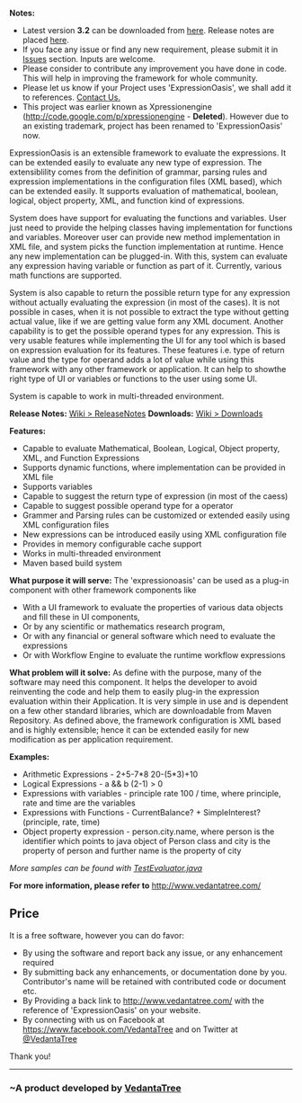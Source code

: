 **Notes:**
  * Latest version **3.2** can be downloaded from  [here](https://code.google.com/p/expressionoasis/wiki/Downloads). Release notes are placed [here](https://code.google.com/p/expressionoasis/wiki/ReleaseNotes).
  * If you face any issue or find any new requirement, please submit it in [Issues](https://code.google.com/p/expressionoasis/issues/list) section. Inputs are welcome.
  * Please consider to contribute any improvement you have done in code. This will help in improving the framework for whole community.
  * Please let us know if your Project uses 'ExpressionOasis', we shall add it to references. [Contact Us.](mailto:mohit.gupta@vedantatree.com)
  * This project was earlier known as Xpressionengine (http://code.google.com/p/xpressionengine - **Deleted**). However due to an existing trademark, project has been renamed to 'ExpressionOasis' now.

ExpressionOasis is an extensible framework to evaluate the expressions. It can be extended easily to evaluate any new type of expression. The extensiblility comes from the definition of grammar, parsing rules and expression implementations in the configuration files (XML based), which can be extended easily. It supports evaluation of mathematical, boolean, logical, object property, XML, and function kind of expressions.

System does have support for evaluating the functions and variables. User just need to provide the helping classes having implementation for functions and variables. Moreover user can provide new method implementation in XML file, and system picks the function implementation at runtime. Hence any new implementation can be plugged-in. With this, system can evaluate any expression having variable or function as part of it. Currently, various math functions are supported.

System is also capable to return the possible return type for any expression without actually evaluating the expression (in most of the cases). It is not possible in cases, when it is not possible to extract the type without getting actual value, like if we are getting value form any XML document. Another capability is to get the possible operand types for any expression. This is very usable features while implementing the UI for any tool which is based on expression evaluation for its features. These features i.e. type of return value and the type for operand adds a lot of value while using this framework with any other framework or application. It can help to showthe right type of UI or variables or functions to the user using some UI.

System is capable to work in multi-threaded environment.

**Release Notes:** [Wiki > ReleaseNotes](https://code.google.com/p/expressionoasis/wiki/ReleaseNotes)
**Downloads:** [Wiki > Downloads](https://code.google.com/p/expressionoasis/wiki/Downloads)

**Features:**
  * Capable to evaluate Mathematical, Boolean, Logical, Object property, XML, and Function Expressions
  * Supports dynamic functions, where implementation can be provided in XML file
  * Supports variables
  * Capable to suggest the return type of expression (in most of the caess)
  * Capable to suggest possible operand type for a operator
  * Grammer and Parsing rules can be customized or extended easily using XML configuration files
  * New expressions can be introduced easily using XML configuration file
  * Provides in memory configurable cache support
  * Works in multi-threaded environment
  * Maven based build system

**What purpose it will serve:**
The 'expressionoasis' can be used as a plug-in component with other framework components like
  * With a UI framework to evaluate the properties of various data objects and fill these in UI components,
  * Or by any scientific or mathematics research program,
  * Or with any financial or general software which need to evaluate the expressions
  * Or with Workflow Engine to evaluate the runtime workflow expressions

**What problem will it solve:**
As define with the purpose, many of the software may need this component. It helps the developer to avoid reinventing the code and help them to easily plug-in the expression evaluation within their Application. It is very simple in use and is dependent on a few other standard libraries, which are downloadable from Maven Repository. As defined above, the framework configuration is XML based and is highly extensible; hence it can be extended easily for new modification as per application requirement.

**Examples:**

  * Arithmetic Expressions - 2+5-7\*8 20-(5\*3)+10
  * Logical Expressions - a && b (2-1) > 0
  * Expressions with variables - principle rate 100 / time, where principle, rate and time are the variables
  * Expressions with Functions - CurrentBalance? + SimpleInterest? (principle, rate, time)
  * Object property expression - person.city.name, where person is the identifier which points to java object of Person class and city is the property of person and further name is the property of city

_More samples can be found with [TestEvaluator.java](https://expressionoasis.googlecode.com/svn/trunk/src/test/java/org/vedantatree/expressionoasis/TestEvaluator.java)_

**For more information, please refer to** http://www.vedantatree.com/

## Price ##
It is a free software, however you can do favor:
  * By using the software and report back any issue, or any enhancement required
  * By submitting back any enhancements, or documentation done by you. Contributor's name will be retained with contributed code or document etc.
  * By Providing a back link to  http://www.vedantatree.com/ with the reference of 'ExpressionOasis' on your website.
  * By connecting with us on Facebook at https://www.facebook.com/VedantaTree and on Twitter at [@VedantaTree](https://twitter.com/VedantaTree)

Thank  you!


---

### ~A product developed by [VedantaTree](http://www.vedantatree.com) ###